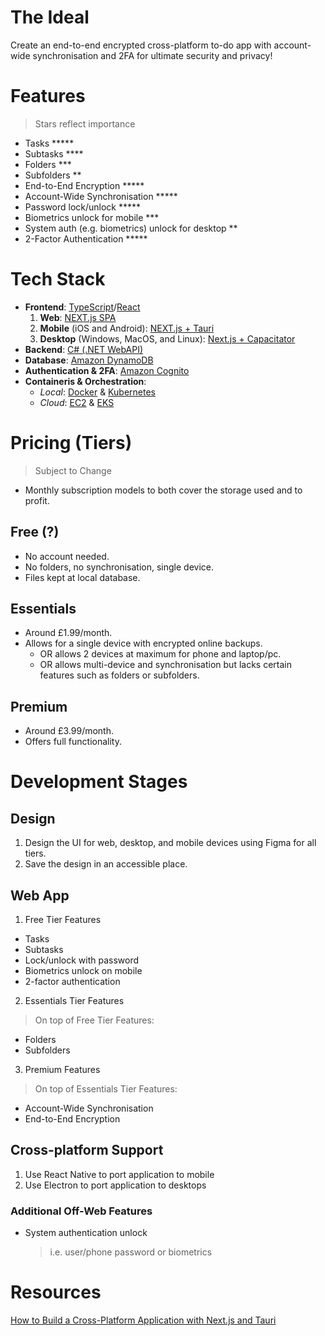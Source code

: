 # The Ideal
Create an end-to-end encrypted cross-platform to-do app with account-wide 
synchronisation and 2FA for ultimate security and privacy!

# Features
> Stars reflect importance
- Tasks *****
- Subtasks ****
- Folders ***
- Subfolders **
- End-to-End Encryption *****
- Account-Wide Synchronisation *****
- Password lock/unlock *****
- Biometrics unlock for mobile ***
- System auth (e.g. biometrics) unlock for desktop **
- 2-Factor Authentication *****

# Tech Stack
- **Frontend**: [TypeScript](https://www.typescriptlang.org/)/[React](https://react.dev/)
  1. **Web**: [NEXT.js SPA](https://nextjs.org/docs/app/guides/single-page-applications)
  2. **Mobile** (iOS and Android): [NEXT.js + Tauri](https://v2.tauri.app/start/frontend/nextjs/)
  3. **Desktop** (Windows, MacOS, and Linux): 
    [Next.js + Capacitator](https://capgo.app/blog/building-a-native-mobile-app-with-nextjs-and-capacitor)
- **Backend**: [C# (.NET WebAPI)](https://dotnet.microsoft.com/en-us/apps/aspnet/apis)
- **Database**: [Amazon DynamoDB](https://aws.amazon.com/dynamodb/)
- **Authentication & 2FA**: [Amazon Cognito](https://aws.amazon.com/cognito/)
- **Containeris & Orchestration**:
  - *Local*: [Docker](https://www.docker.com/) & [Kubernetes](https://kubernetes.io/)
  - *Cloud*: [EC2](https://aws.amazon.com/ec2/) & [EKS](https://aws.amazon.com/eks/)

# Pricing (Tiers)
> Subject to Change
- Monthly subscription models to both cover the storage used and to profit.
## Free (?)
- No account needed.
- No folders, no synchronisation, single device.
- Files kept at local database.
## Essentials
- Around £1.99/month.
- Allows for a single device with encrypted online backups. 
  - OR allows 2 devices at maximum for phone and laptop/pc.
  - OR allows multi-device and synchronisation but lacks certain features such
    as folders or subfolders.
## Premium
- Around £3.99/month.
- Offers full functionality.

# Development Stages
## Design
1. Design the UI for web, desktop, and mobile devices using Figma for all tiers.
2. Save the design in an accessible place.
## Web App
1. Free Tier Features
  - Tasks
  - Subtasks
  - Lock/unlock with password
  - Biometrics unlock on mobile
  - 2-factor authentication
2. Essentials Tier Features
  > On top of Free Tier Features:
  - Folders
  - Subfolders
3. Premium Features
  > On top of Essentials Tier Features:
  - Account-Wide Synchronisation
  - End-to-End Encryption
## Cross-platform Support
1. Use React Native to port application to mobile
2. Use Electron to port application to desktops
### Additional Off-Web Features
- System authentication unlock
  > i.e. user/phone password or biometrics

# Resources
[How to Build a Cross-Platform Application with Next.js and Tauri](https://www.freecodecamp.org/news/build-a-cross-platform-app-with-next-and-tauri/)

